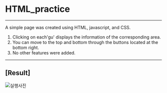 # HTML_practice
---------------------
A simple page was created using HTML, javascript, and CSS.
1. Clicking on each'gu' displays the information of the corresponding area.
2. You can move to the top and bottom through the buttons located at the bottom right.
3. No other features were added.

-----------------------
## [Result]
![실행사진](https://user-images.githubusercontent.com/44386047/110120628-a186d500-7e00-11eb-8f3c-bd4271f538a1.png)
